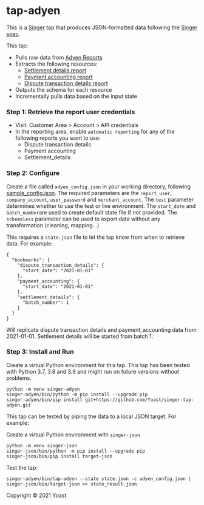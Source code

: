 # tap-adyen

This is a [Singer](https://singer.io) tap that produces JSON-formatted data
following the [Singer
spec](https://github.com/singer-io/getting-started/blob/master/SPEC.md).

This tap:

- Pulls raw data from [Adyen Reports](https://docs.adyen.com/reporting)
- Extracts the following resources:
  - [Settlement details report](https://docs.adyen.com/reporting/settlement-detail-report) 
  - [Payment accounting report](https://docs.adyen.com/reporting/payment-accounting-report)
  - [Dispute transaction details report](https://docs.adyen.com/reporting/dispute-report)
- Outputs the schema for each resource
- Incrementally pulls data based on the input state

### Step 1: Retrieve the report user credentials
- Visit: Customer Area > Account > API credentials
- In the reporting area, enable `automatic reporting` for any of the following reports you want to use:
  - Dispute transaction details
  - Payment accounting
  - Settlement_details

### Step 2: Configure

Create a file called `adyen_config.json` in your working directory, following [sample_config.json](sample_config.json). The required parameters are the `report_user`, `company_account`, `user_password` and `merchant_account`. The `test` parameter determines whether to use the test or live environment. The `start_date` and `batch_number`are used to create default state file if not provided. The `schemaless` parameter can be used to export data without any transformation (cleaning, mapping...)

This requires a `state.json` file to let the tap know from when to retrieve data. For example:
```
{
  "bookmarks": {
    "dispute_transaction_details": {
      "start_date": "2021-01-01"
    },
    "payment_accounting": {
      "start_date": "2021-01-01"
    },
    "settlement_details": {
      "batch_number": 1
    }
  }
}
```
Will replicate dispute transaction details and payment_accounting data from 2021-01-01. Settlement details will be started from batch 1.

### Step 3: Install and Run

Create a virtual Python environment for this tap. This tap has been tested with Python 3.7, 3.8 and 3.9 and might run on future versions without problems.
```
python -m venv singer-adyen
singer-adyen/bin/python -m pip install --upgrade pip
singer-adyen/bin/pip install git+https://github.com/Yoast/singer-tap-adyen.git
```

This tap can be tested by piping the data to a local JSON target. For example:

Create a virtual Python environment with `singer-json`
```
python -m venv singer-json
singer-json/bin/python -m pip install --upgrade pip
singer-json/bin/pip install target-json
```

Test the tap:

```
singer-adyen/bin/tap-adyen --state state.json -c adyen_config.json | singer-json/bin/target-json >> state_result.json
```

Copyright &copy; 2021 Yoast